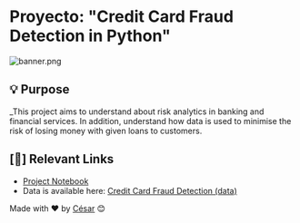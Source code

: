 # Proyecto: "Credit Card Fraud Detection in Python"

![banner.png](https://mercobank.com/assets/frontend/img/pages/fp.png)

## 💡 Purpose

_This project aims to understand about risk analytics in banking and financial services. In addition, understand how data is used to minimise the risk of losing money with given loans to customers.

## [🔗] Relevant Links

- [Project Notebook](https://github.com/Chesar832/Fraud_Detection_in_Python/blob/main/Notebook.ipynb)
- Data is available here: [Credit Card Fraud Detection (data)](https://www.kaggle.com/mishra5001/credit-card?select=application_data.csv)

Made with ❤️ by [César](https://github.com/Chesar832) 😊